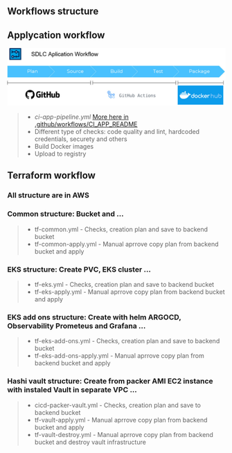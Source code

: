 ## Workflows structure

## Applycation workflow

![general setup](../../images/app-workflow-sdlc.jpg)

> - *ci-app-pipeline.yml* [More here in .github/workflows/CI_APP_README](CI_APP_README.md)
> - Different type of checks: code quality and lint, hardcoded credentials, securety and others
> - Build Docker images
> - Upload to registry


## Terraform workflow
### All structure are in AWS
### Common structure: Bucket and ...
> - tf-common.yml  - Checks, creation plan and save to backend bucket
> - tf-common-apply.yml  - Manual aprrove copy plan from backend bucket and apply

### EKS structure: Create PVC, EKS cluster ...
> - tf-eks.yml  - Checks, creation plan and save to backend bucket
> - tf-eks-apply.yml  - Manual aprrove copy plan from backend bucket and apply

### EKS add ons structure: Create  with helm ARGOCD, Observability Prometeus and Grafana ...
> - tf-eks-add-ons.yml  - Checks, creation plan and save to backend bucket
> - tf-eks-add-ons-apply.yml  - Manual aprrove copy plan from backend bucket and apply

### Hashi vault structure: Create from packer AMI EC2 instance with instaled Vault in separate VPC ...
> - cicd-packer-vault.yml  - Checks, creation plan and save to backend bucket
> - tf-vault-apply.yml  - Manual aprrove copy plan from backend bucket and apply
> - tf-vault-destroy.yml  - Manual aprrove copy plan from backend bucket and destroy vault infrastructure
